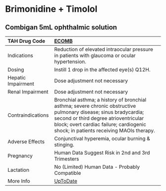 # Brimonidine + Timolol

## Combigan 5mL ophthalmic solution

| TAH Drug Code      | [ECOMB](https://www.tahsda.org.tw/drugs/hissearch.php?drug_code=ECOMB)                                                                                                                                                                          |
|:-------------------|:------------------------------------------------------------------------------------------------------------------------------------------------------------------------------------------------------------------------------------------------|
| Indications        | Reduction of elevated intraocular pressure in patients with glaucoma or ocular hypertension.                                                                                                                                                    |
| Dosing             | Instill 1 drop in the affected eye(s) Q12H.                                                                                                                                                                                                     |
| Hepatic Impairment | Dose adjustment not necessary                                                                                                                                                                                                                   |
| Renal Impairment   | Dose adjustment not necessary                                                                                                                                                                                                                   |
| Contraindications  | Bronchial asthma; a history of bronchial asthma; severe chronic obstructive pulmonary disease; sinus bradycardia; second or third degree atrioventricular block; overt cardiac failure; cardiogenic shock; in patients receiving MAOIs therapy. |
| Adverse Effects    | Conjunctival hyperemia, ocular burning & stinging.                                                                                                                                                                                              |
| Pregnancy          | Human Data Suggest Risk in 2nd and 3rd Trimesters                                                                                                                                                                                               |
| Lactation          | No (Limited) Human Data - Probably Compatible                                                                                                                                                                                                   |
| More Info          | [UpToDate](https://www.uptodate.com/contents/brimonidine-and-timolol-drug-information)                                                                                                                                                          |

